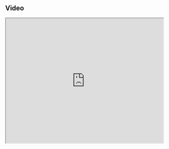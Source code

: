 ## Video

<iframe src="https://www.youtube.com/embed/9HGyEm4YE_0" width="100%" height="400"></iframe>
